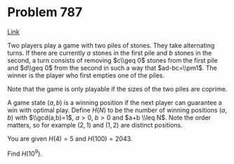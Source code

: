 # Problem 787

[Link](https://projecteuler.net/problem=787)

Two players play a game with two piles of stones. They take alternating turns. If there are currently $a$ stones in the first pile and $b$ stones in the second, a turn consists of removing $c\\geq 0$ stones from the first pile and $d\\geq 0$ from the second in such a way that $ad-bc=\\pm1$. The winner is the player who first empties one of the piles.

Note that the game is only playable if the sizes of the two piles are coprime.

A game state $(a, b)$ is a winning position if the next player can guarantee a win with optimal play. Define $H(N)$ to be the number of winning positions $(a, b)$ with $\\gcd(a,b)=1$, $a > 0$, $b > 0$ and $a+b \\leq N$. Note the order matters, so for example $(2,1)$ and $(1,2)$ are distinct positions.

You are given $H(4)=5$ and $H(100)=2043$.

Find $H(10^9)$.